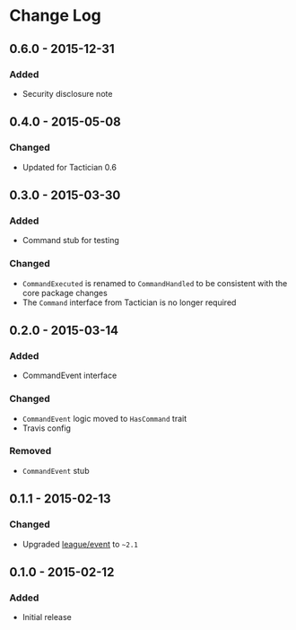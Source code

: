 # Change Log


## 0.6.0 - 2015-12-31

### Added

- Security disclosure note


## 0.4.0 - 2015-05-08

### Changed

- Updated for Tactician 0.6


## 0.3.0 - 2015-03-30

### Added

- Command stub for testing

### Changed

- `CommandExecuted` is renamed to `CommandHandled` to be consistent with the core package changes
- The `Command` interface from Tactician is no longer required


## 0.2.0 - 2015-03-14

### Added

- CommandEvent interface

### Changed

- `CommandEvent` logic moved to `HasCommand` trait
- Travis config

### Removed

- `CommandEvent` stub


## 0.1.1 - 2015-02-13

### Changed

- Upgraded [league/event](http://event.thephpleague.com/) to `~2.1`


## 0.1.0 - 2015-02-12

### Added

- Initial release
